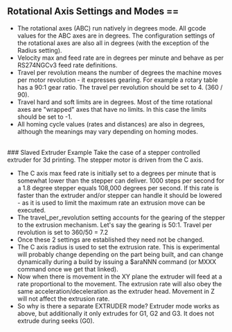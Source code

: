 ## Rotational Axis Settings and Modes  ==

* The rotational axes (ABC) run natively in degrees mode. All gcode values for the ABC axes are in degrees. The configuration settings of the rotational axes are also all in degrees (with the exception of the Radius setting). 
* Velocity max and feed rate are in degrees per minute and behave as per RS274NGCv3 feed rate definitions. 
* Travel per revolution means the number of degrees the machine moves per motor revolution - it expresses gearing. For example a rotary table has a 90:1 gear ratio. The travel per revolution should be set to 4. (360 / 90). 
* Travel hard and soft limits are in degrees. Most of the time rotational axes are "wrapped" axes that have no limits. In this case the limits should be set to -1. 
* All homing cycle values (rates and distances) are also in degrees, although the meanings may vary depending on homing modes.

<br> 
### Slaved Extruder Example
Take the case of a stepper controlled extruder for 3d printing. The stepper motor is driven from the C axis. 

* The C axis max feed rate is initially set to a degrees per minute that is somewhat lower than the stepper can deliver. 1000 steps per second for a 1.8 degree stepper equals 108,000 degrees per second. If this rate is faster than the extruder and/or stepper can handle it should be lowered - as it is used to limit the maximum rate an extrusion move can be executed. 
* The travel_per_revolution setting accounts for the gearing of the stepper to the extrusion mechanism. Let's say the gearing is 50:1. Travel per revolution is set to 360/50 = 7.2 
* Once these 2 settings are established they need not be changed. 
* The C axis radius is used to set the extrusion rate. This is experimental will probably change depending on the part being built, and can change dynamically during a build by issuing a $araNNN command (or MXXX command once we get that linked). 
* Now when there is movement in the XY plane the extruder will feed at a rate proportional to the movement. The extrusion rate will also obey the same acceleration/deceleration as the extruder head. Movement in Z will not affect the extrusion rate. 
* So why is there a separate EXTRUDER mode? Extruder mode works as above, but additionally it only extrudes for G1, G2 and G3. It does not extrude during seeks (G0).
